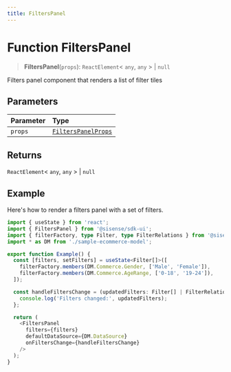 ```yaml
---
title: FiltersPanel
---
```


# Function FiltersPanel

> **FiltersPanel**(`props`): `ReactElement`\< `any`, `any` \> \| `null`

Filters panel component that renders a list of filter tiles

## Parameters

| Parameter | Type |
| :------ | :------ |
| `props` | [`FiltersPanelProps`](../interfaces/interface.FiltersPanelProps.md) |

## Returns

`ReactElement`\< `any`, `any` \> \| `null`

## Example

Here's how to render a filters panel with a set of filters.
```ts
import { useState } from 'react';
import { FiltersPanel } from '@sisense/sdk-ui';
import { filterFactory, type Filter, type FilterRelations } from '@sisense/sdk-data';
import * as DM from './sample-ecommerce-model';

export function Example() {
  const [filters, setFilters] = useState<Filter[]>([
    filterFactory.members(DM.Commerce.Gender, ['Male', 'Female']),
    filterFactory.members(DM.Commerce.AgeRange, ['0-18', '19-24']),
  ]);

  const handleFiltersChange = (updatedFilters: Filter[] | FilterRelations) => {
    console.log('Filters changed:', updatedFilters);
  };

  return (
    <FiltersPanel
      filters={filters}
      defaultDataSource={DM.DataSource}
      onFiltersChange={handleFiltersChange}
    />
  );
}
```
